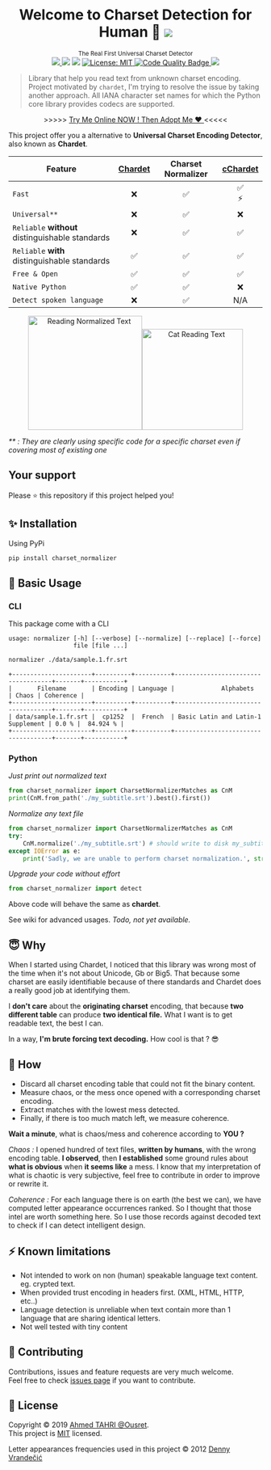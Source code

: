 <h1 align="center">Welcome to Charset Detection for Human 👋 <a href="https://twitter.com/intent/tweet?text=The%20Real%20First%20Universal%20Charset%20%26%20Language%20Detector&url=https://www.github.com/Ousret/charset_normalizer&hashtags=python,encoding,chardet,developers"><img src="https://img.shields.io/twitter/url/http/shields.io.svg?style=social"/></a></h1>

<p align="center">
  <sup>The Real First Universal Charset Detector</sup><br>
  <a href="https://travis-ci.org/Ousret/charset_normalizer">
    <img src="https://travis-ci.org/Ousret/charset_normalizer.svg?branch=master"/>
  </a>
  <img src="https://img.shields.io/pypi/pyversions/charset_normalizer.svg?orange=blue" />
  <img src="https://img.shields.io/pypi/dm/charset_normalizer.svg"/>
  <a href="https://github.com/ousret/charset_normalizer/blob/master/LICENSE">
    <img alt="License: MIT" src="https://img.shields.io/badge/license-MIT-purple.svg" target="_blank" />
  </a>
  <a href="https://app.codacy.com/project/Ousret/charset_normalizer/dashboard">
    <img alt="Code Quality Badge" src="https://api.codacy.com/project/badge/Grade/a0c85b7f56dd4f628dc022763f82762c"/>
  </a>
  <a href="https://codecov.io/gh/Ousret/charset_normalizer">
      <img src="https://codecov.io/gh/Ousret/charset_normalizer/branch/master/graph/badge.svg" />
  </a>
</p>

> Library that help you read text from unknown charset encoding.<br /> Project motivated by `chardet`, 
> I'm trying to resolve the issue by taking another approach.
> All IANA character set names for which the Python core library provides codecs are supported.

<p align="center">
>>>>> <a href="https://charsetnormalizerweb.ousret.now.sh" target="_blank">Try Me Online NOW ! Then Adopt Me ❤️ </a> <<<<<
</p>

This project offer you a alternative to **Universal Charset Encoding Detector**, also known as **Chardet**.

| Feature       | [Chardet](https://github.com/chardet/chardet)       | Charset Normalizer | [cChardet](https://github.com/PyYoshi/cChardet) |
| ------------- | :-------------: | :------------------: | :------------------: |
| `Fast`         | ❌<br>          | ✅<br>             | ✅ <br>⚡ |
| `Universal**`     | ❌            | ✅                 | ❌ |
| `Reliable` **without** distinguishable standards | ❌ | ✅ | ✅ |
| `Reliable` **with** distinguishable standards | ✅ | ✅ | ✅ |
| `Free & Open`  | ✅             | ✅                | ✅ |
| `Native Python` | ✅ | ✅ | ❌ |
| `Detect spoken language` | ❌ | ✅ | N/A |

<p align="center">
<img src="https://i.imgflip.com/373iay.gif" alt="Reading Normalized Text" width="226"/><img src="https://image.noelshack.com/fichiers/2019/31/5/1564761473-ezgif-5-cf1bd9dd66b0.gif" alt="Cat Reading Text" width="200"/>

*\*\* : They are clearly using specific code for a specific charset even if covering most of existing one*<br>

## Your support

Please ⭐ this repository if this project helped you!

## ✨ Installation

Using PyPi
```sh
pip install charset_normalizer
```

## 🚀 Basic Usage

### CLI
This package come with a CLI

```
usage: normalizer [-h] [--verbose] [--normalize] [--replace] [--force]
                  file [file ...]
```

```bash
normalizer ./data/sample.1.fr.srt
```

```
+----------------------+----------+----------+------------------------------------+-------+-----------+
|       Filename       | Encoding | Language |             Alphabets              | Chaos | Coherence |
+----------------------+----------+----------+------------------------------------+-------+-----------+
| data/sample.1.fr.srt |  cp1252  |  French  | Basic Latin and Latin-1 Supplement | 0.0 % |  84.924 % |
+----------------------+----------+----------+------------------------------------+-------+-----------+
```

### Python
*Just print out normalized text*
```python
from charset_normalizer import CharsetNormalizerMatches as CnM
print(CnM.from_path('./my_subtitle.srt').best().first())
```

*Normalize any text file*
```python
from charset_normalizer import CharsetNormalizerMatches as CnM
try:
    CnM.normalize('./my_subtitle.srt') # should write to disk my_subtitle-***.srt
except IOError as e:
    print('Sadly, we are unable to perform charset normalization.', str(e))
```

*Upgrade your code without effort*
```python
from charset_normalizer import detect
```

Above code will behave the same as **chardet**.

See wiki for advanced usages. *Todo, not yet available.*

## 😇 Why

When I started using Chardet, I noticed that this library was wrong most of the time 
when it's not about Unicode, Gb or Big5. That because some charset are easily identifiable 
because of there standards and Chardet does a really good job at identifying them.

I **don't care** about the **originating charset** encoding, that because **two different table** can 
produce **two identical file.**
What I want is to get readable text, the best I can.

In a way, **I'm brute forcing text decoding.** How cool is that ? 😎

## 🍰 How

  - Discard all charset encoding table that could not fit the binary content.
  - Measure chaos, or the mess once opened with a corresponding charset encoding.
  - Extract matches with the lowest mess detected.
  - Finally, if there is too much match left, we measure coherence.

**Wait a minute**, what is chaos/mess and coherence according to **YOU ?**

*Chaos :* I opened hundred of text files, **written by humans**, with the wrong encoding table. **I observed**, then 
**I established** some ground rules about **what is obvious** when **it seems like** a mess.
 I know that my interpretation of what is chaotic is very subjective, feel free to contribute in order to 
 improve or rewrite it.
 
*Coherence :* For each language there is on earth (the best we can), we have computed letter appearance occurrences ranked. So I thought that
 those intel are worth something here. So I use those records against decoded text to check if I can detect intelligent design.

## ⚡ Known limitations

  - Not intended to work on non (human) speakable language text content. eg. crypted text.
  - When provided trust encoding in headers first. (XML, HTML, HTTP, etc..)
  - Language detection is unreliable when text contain more than 1 language that are sharing identical letters.
  - Not well tested with tiny content

## 👤 Contributing

Contributions, issues and feature requests are very much welcome.<br />
Feel free to check [issues page](https://github.com/ousret/charset_normalizer/issues) if you want to contribute.

## 📝 License

Copyright © 2019 [Ahmed TAHRI @Ousret](https://github.com/Ousret).<br />
This project is [MIT](https://github.com/Ousret/charset_normalizer/blob/master/LICENSE) licensed.

Letter appearances frequencies used in this project © 2012 [Denny Vrandečić](http://denny.vrandecic.de)
